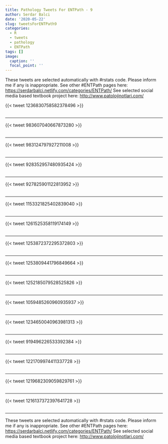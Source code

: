 ```yaml
---
title: Pathology Tweets For ENTPath - 9
author: Serdar Balci
date: '2020-05-22'
slug: tweetsForENTPath9
categories:
  - R
  - tweets
  - pathology
  - ENTPath
tags: []
image:
  caption: ''
  focal_point: ''
---
```



These tweets are selected automatically with #rstats code. Please inform me if any is inappropriate.
See other #ENTPath pages here: https://serdarbalci.netlify.com/categories/ENTPath/ 
See selected social media based textbook project here: http://www.patolojinotlari.com/

{{< tweet 1236830758582378496 >}}
<br>
<br>
<hr>
{{< tweet 983607040667873280 >}}
<br>
<br>
<hr>
{{< tweet 983124797927211008 >}}
<br>
<br>
<hr>
{{< tweet 928352957480935424 >}}
<br>
<br>
<hr>
{{< tweet 927825901122813952 >}}
<br>
<br>
<hr>
{{< tweet 1153321825402839040 >}}
<br>
<br>
<hr>
{{< tweet 1261525358119174149 >}}
<br>
<br>
<hr>
{{< tweet 1253872372295372803 >}}
<br>
<br>
<hr>
{{< tweet 1253809441796849664 >}}
<br>
<br>
<hr>
{{< tweet 1252185079528525826 >}}
<br>
<br>
<hr>
{{< tweet 1059485260960935937 >}}
<br>
<br>
<hr>
{{< tweet 1234650040963981313 >}}
<br>
<br>
<hr>
{{< tweet 919496226533392384 >}}
<br>
<br>
<hr>
{{< tweet 1221709974411337728 >}}
<br>
<br>
<hr>
{{< tweet 1219682309059829761 >}}
<br>
<br>
<hr>
{{< tweet 1216137372397641728 >}}
<br>
<br>
<hr>


These tweets are selected automatically with #rstats code. Please inform me if any is inappropriate.
See other #ENTPath pages here: https://serdarbalci.netlify.com/categories/ENTPath/ 
See selected social media based textbook project here: http://www.patolojinotlari.com/
